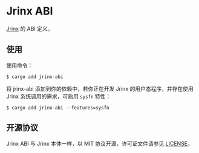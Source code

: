 # Jrinx ABI

[Jrinx](https://github.com/Jrinx/Jrinx-rs) 的 ABI 定义。

## 使用

使用命令：

```console
$ cargo add jrinx-abi
```

将 jrinx-abi 添加到你的依赖中，若你正在开发 Jrinx 的用户态程序，并存在使用 Jrinx 系统调用的需求，可启用 `sysfn` 特性：

```console
$ cargo add jrinx-abi --features=sysfn
```

## 开源协议

Jrinx ABI 与 Jrinx 本体一样，以 MIT 协议开源，许可证文件请参见 [LICENSE](../LICENSE)。
